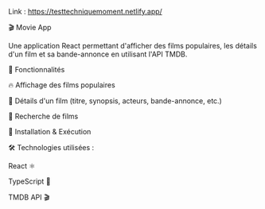 Link : https://testtechniquemoment.netlify.app/

🎬 Movie App

Une application React permettant d'afficher des films populaires, les détails d'un film et sa bande-annonce en utilisant l'API TMDB.

📌 Fonctionnalités

🔥 Affichage des films populaires

🎥 Détails d'un film (titre, synopsis, acteurs, bande-annonce, etc.)

🔎 Recherche de films

🚀 Installation & Exécution


🛠 Technologies utilisées :
  
  React ⚛️
  
  TypeScript 📝
  
  TMDB API 🎬



